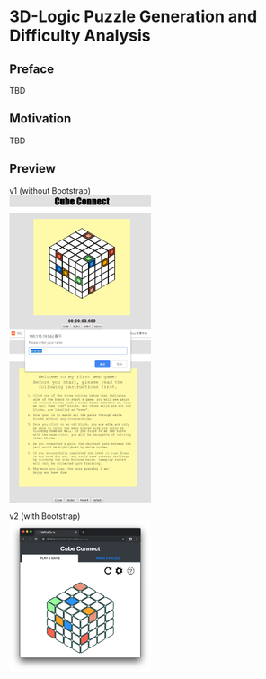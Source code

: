 # 3D-Logic Puzzle Generation and Difficulty Analysis
## Preface
TBD
## Motivation
TBD
## Preview
v1 (without Bootstrap)
<img src="pic_2.png" style="display:block; width:50%; margin: 10 auto;"/>
<img src="pic_1.png" style="display:block; width:50%; margin: 10 auto;"/> 

v2 (with Bootstrap)
<img src="pic_3.png" style="display:block; width:50%; margin: 10 auto;"/>
